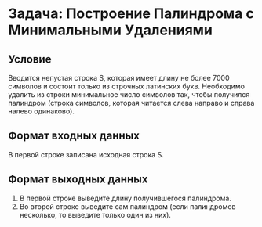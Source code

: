 # Задача: Построение Палиндрома с Минимальными Удалениями

## Условие

Вводится непустая строка S, которая имеет длину не более 7000 символов и состоит только из строчных латинских букв. Необходимо удалить из строки минимальное число символов так, чтобы получился палиндром (строка символов, которая читается слева направо и справа налево одинаково).

## Формат входных данных

В первой строке записана исходная строка S.

## Формат выходных данных

1. В первой строке выведите длину получившегося палиндрома.
2. Во второй строке выведите сам палиндром (если палиндромов несколько, то выведите только один из них).